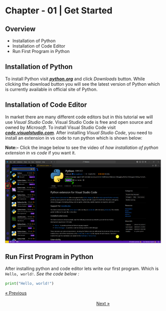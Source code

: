 # Chapter - 01 | Get Started
## Overview

- Installation of Python
- Installation of Code Editor
- Run First Program in Python

## Installation of Python

To install Python visit ***[python.org](https://www.python.org)*** and click *Downloads* button. While clicking the download button you will see the latest version of Python which is currently available in official site of Python.

## Installation of Code Editor

In market there are many different code editors but in this tutorial we will use *Visual Studio Code*. Visual Studio Code is free and open source and owned by *Microsoft*.
To install Visual Studio Code visit ***[code.visualstudio.com](https://code.visualstudio.com/)***. After installing *Visual Studio Code*, you need to install an extension in vs code to run python which is shown below: 

**Note:-** Click the image below to see the video of *how installation of python extension in vs code* if you want it.

[![Video and Image to install python extension](</GitHub_Images/Installation of Python extension vs code in Image.png>)](http://127.0.0.1:3000/GitHub_Images/video.html)


## Run First Program in Python

After installing python and code editor lets write our first program. Which is `Hello, world!`. *See the code below :*

```python
print("Hello, world!")
```
[&laquo; Previous](</Web Development/Back-End Development/Python/Chapter - 00 Introduction/>)
&nbsp;&nbsp;&nbsp;&nbsp;&nbsp;&nbsp;&nbsp;&nbsp;&nbsp;&nbsp;&nbsp;&nbsp;&nbsp;&nbsp;&nbsp;&nbsp;&nbsp;&nbsp;&nbsp;&nbsp;&nbsp;&nbsp;&nbsp;&nbsp;&nbsp;&nbsp;&nbsp;&nbsp;&nbsp;&nbsp;&nbsp;&nbsp;&nbsp;&nbsp;&nbsp;&nbsp;&nbsp;&nbsp;&nbsp;&nbsp;&nbsp;&nbsp;&nbsp;&nbsp;&nbsp;&nbsp;&nbsp;&nbsp;&nbsp;&nbsp;&nbsp;&nbsp;&nbsp;&nbsp;&nbsp;&nbsp;&nbsp;&nbsp;&nbsp;&nbsp;&nbsp;&nbsp;&nbsp;&nbsp;&nbsp;&nbsp;&nbsp;&nbsp;&nbsp;&nbsp;&nbsp;&nbsp;&nbsp;&nbsp;&nbsp;&nbsp;&nbsp;&nbsp;&nbsp;&nbsp;&nbsp;&nbsp;&nbsp;&nbsp;&nbsp;&nbsp;&nbsp;&nbsp;&nbsp;&nbsp;&nbsp;&nbsp;&nbsp;&nbsp;&nbsp;&nbsp;&nbsp;&nbsp;&nbsp;&nbsp;&nbsp;&nbsp;&nbsp;&nbsp;&nbsp;&nbsp;&nbsp;&nbsp;&nbsp;&nbsp;&nbsp;&nbsp;&nbsp;&nbsp;&nbsp;&nbsp;&nbsp;&nbsp;&nbsp;&nbsp;&nbsp;&nbsp;&nbsp;&nbsp;&nbsp;&nbsp;&nbsp;&nbsp;&nbsp;&nbsp;&nbsp;&nbsp;&nbsp;&nbsp;&nbsp;&nbsp;&nbsp;&nbsp;&nbsp;&nbsp;&nbsp;&nbsp;&nbsp;&nbsp;&nbsp;&nbsp;&nbsp;&nbsp;&nbsp;&nbsp;&nbsp;&nbsp;&nbsp;&nbsp;&nbsp;&nbsp;&nbsp;&nbsp;&nbsp;&nbsp;&nbsp;&nbsp;&nbsp;&nbsp;&nbsp;&nbsp;&nbsp;&nbsp;&nbsp;&nbsp;&nbsp;&nbsp;&nbsp;&nbsp;&nbsp;&nbsp;&nbsp;&nbsp;&nbsp;&nbsp;&nbsp;&nbsp;&nbsp;&nbsp;&nbsp;&nbsp;&nbsp;&nbsp;&nbsp;&nbsp;&nbsp;&nbsp;&nbsp;&nbsp;&nbsp;&nbsp;&nbsp;&nbsp;&nbsp;&nbsp;&nbsp;&nbsp;
[Next &raquo;](</Web Development/Back-End Development/Python/Chapter - 02 Comments/>)
